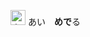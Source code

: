 </sup><kbd><img src="https://glyphwiki.org/glyph/u5b97.svg" width="24" height="24" alt="宗"></kbd>
<kbd>あい</kbd>　**めで**る
